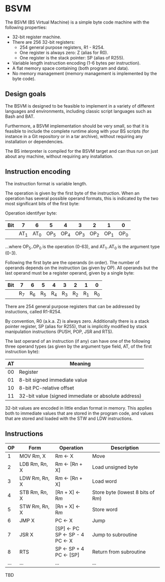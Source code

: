 # BSVM

The BSVM (BS Virtual Machine) is a simple byte code machine with the following properties:

* 32-bit register machine.
* There are 256 32-bit registers:
  * 254 general purpose registers, R1 - R254.
  * One register is always zero: Z (alias for R0).
  * One register is the stack pointer: SP (alias of R255).
* Variable length instruction encoding (1-6 bytes per instruction).
* A flat memory space containing (both program and data).
* No memory management (memory management is implemented by the byte code).

## Design goals

The BSVM is designed to be feasible to implement in a variety of different languages and environments, including classic script languages such as Bash and BAT. 

Furthermore, a BSVM implementation should be very small, so that it is feasible to include the complete runtime along with your BS scripts (for instance in a Git repository or in a tar archive), without requiring any installation or dependencies.

The BS interpreter is compiled for the BSVM target and can thus run on just about any machine, without requiring any installation.

## Instruction encoding

The instruction format is variable length.

The operation is given by the first byte of the instruction. When an operation has several possible operand formats, this is indicated by the two most significant bits of the first byte:

Operation identifyer byte:

| Bit | 7 | 6 | 5 | 4 | 3 | 2 | 1 | 0 |
|---|---|---|---|---|---|---|---|---|
|   | AT<sub>1</sub> | AT<sub>0</sub> | OP<sub>5</sub> | OP<sub>4</sub> | OP<sub>3</sub> | OP<sub>2</sub> | OP<sub>1</sub> | OP<sub>0</sub> |

...where OP<sub>5</sub>..OP<sub>0</sub> is the operation (0-63), and AT<sub>1</sub>..AT<sub>0</sub> is the argument type (0-3).

Following the first byte are the operands (in order). The number of operands depends on the instruction (as given by OP). All operands but the last operand must be a register operand, given by a single byte:

| Bit | 7 | 6 | 5 | 4 | 3 | 2 | 1 | 0 |
|---|---|---|---|---|---|---|---|---|
|   | R<sub>7</sub> | R<sub>6</sub> | R<sub>5</sub> | R<sub>4</sub> | R<sub>3</sub> | R<sub>2</sub> | R<sub>1</sub> | R<sub>0</sub> |

There are 254 general purpose registers that can be addressed by instuctions, called R1-R254.

By convention, R0 (a.k.a. Z) is always zero. Additionally there is a stack pointer register, SP (alias for R255), that is implicitly modified by stack manipulation instructions (PUSH, POP, JSR and RTS).

The last operand of an instruction (if any) can have one of the following three operand types (as given by the argument type field, AT, of the first instruction byte):

| AT | Meaning |
|----|---|
| 00 | Register |
| 01 | 8-bit signed immediate value |
| 10 | 8-bit PC-relative offset |
| 11 | 32-bit value (signed immediate or absolute address) |

32-bit values are encoded in little endian format in memory. This applies both to immediate values that are stored in the program code, and values that are stored and loaded with the STW and LDW instructions.

## Instructions

| OP | Form | Operation | Description |
|---|---|---|---|
| 1 | MOV R*m*, X | R*m* ← X | Move |
| 2 | LDB R*m*, R*n*, X | R*m* ← [R*n* + X] | Load unsigned byte |
| 3 | LDW R*m*, R*n*, X | R*m* ← [R*n* + X] | Load word |
| 4 | STB R*m*, R*n*, X | [R*n* + X] ← R*m* | Store byte (lowest 8 bits of R*m*) |
| 5 | STW R*m*, R*n*, X | [R*n* + X] ← R*m* | Store word |
| 6 | JMP X | PC ← X | Jump |
| 7 | JSR X | [SP] ← PC<br>SP ← SP - 4<br>PC ← X | Jump to subroutine |
| 8 | RTS | SP ← SP + 4<br>PC ← [SP] | Return from subroutine |
| ... | ... | ... | ... |

TBD
